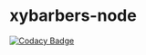 # xybarbers-node
[![Codacy Badge](https://api.codacy.com/project/badge/Grade/214a062e26734d3e80931b211c9d582f)](https://app.codacy.com/gh/xybarbers/xybarbers-node?utm_source=github.com&utm_medium=referral&utm_content=xybarbers/xybarbers-node&utm_campaign=Badge_Grade_Dashboard)